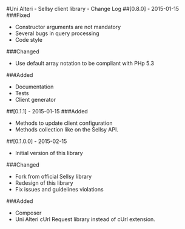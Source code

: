 #Uni Alteri - Sellsy client library - Change Log
##[0.8.0] - 2015-01-15
###Fixed
- Constructor arguments are not mandatory
- Several bugs in query processing
- Code style

###Changed
- Use default array notation to be compliant with PHp 5.3

###Added
- Documentation
- Tests
- Client generator

##[0.1.1] - 2015-01-15
###Added
- Methods to update client configuration
- Methods collection like on the Sellsy API.

##[0.1.0.0] - 2015-02-15
- Initial version of this library

###Changed
- Fork from official Sellsy library 
- Redesign of this library
- Fix issues and guidelines violations

###Added
- Composer
- Uni Alteri cUrl Request library instead of cUrl extension.